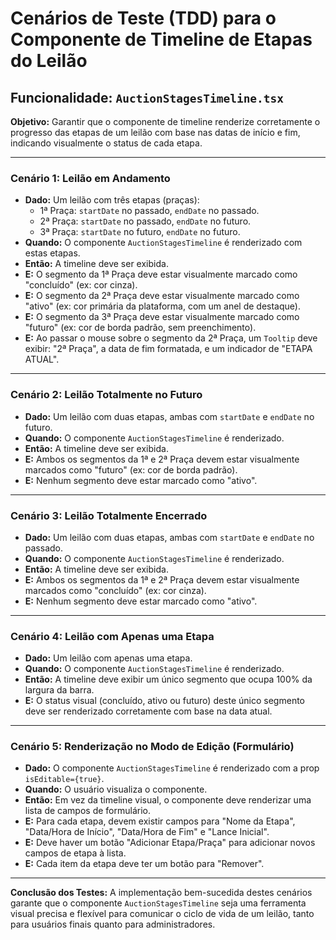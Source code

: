 # Cenários de Teste (TDD) para o Componente de Timeline de Etapas do Leilão

## Funcionalidade: `AuctionStagesTimeline.tsx`

**Objetivo:** Garantir que o componente de timeline renderize corretamente o progresso das etapas de um leilão com base nas datas de início e fim, indicando visualmente o status de cada etapa.

---

### Cenário 1: Leilão em Andamento

*   **Dado:** Um leilão com três etapas (praças):
    *   1ª Praça: `startDate` no passado, `endDate` no passado.
    *   2ª Praça: `startDate` no passado, `endDate` no futuro.
    *   3ª Praça: `startDate` no futuro, `endDate` no futuro.
*   **Quando:** O componente `AuctionStagesTimeline` é renderizado com estas etapas.
*   **Então:** A timeline deve ser exibida.
*   **E:** O segmento da 1ª Praça deve estar visualmente marcado como "concluído" (ex: cor cinza).
*   **E:** O segmento da 2ª Praça deve estar visualmente marcado como "ativo" (ex: cor primária da plataforma, com um anel de destaque).
*   **E:** O segmento da 3ª Praça deve estar visualmente marcado como "futuro" (ex: cor de borda padrão, sem preenchimento).
*   **E:** Ao passar o mouse sobre o segmento da 2ª Praça, um `Tooltip` deve exibir: "2ª Praça", a data de fim formatada, e um indicador de "ETAPA ATUAL".

---

### Cenário 2: Leilão Totalmente no Futuro

*   **Dado:** Um leilão com duas etapas, ambas com `startDate` e `endDate` no futuro.
*   **Quando:** O componente `AuctionStagesTimeline` é renderizado.
*   **Então:** A timeline deve ser exibida.
*   **E:** Ambos os segmentos da 1ª e 2ª Praça devem estar visualmente marcados como "futuro" (ex: cor de borda padrão).
*   **E:** Nenhum segmento deve estar marcado como "ativo".

---

### Cenário 3: Leilão Totalmente Encerrado

*   **Dado:** Um leilão com duas etapas, ambas com `startDate` e `endDate` no passado.
*   **Quando:** O componente `AuctionStagesTimeline` é renderizado.
*   **Então:** A timeline deve ser exibida.
*   **E:** Ambos os segmentos da 1ª e 2ª Praça devem estar visualmente marcados como "concluído" (ex: cor cinza).
*   **E:** Nenhum segmento deve estar marcado como "ativo".

---

### Cenário 4: Leilão com Apenas uma Etapa

*   **Dado:** Um leilão com apenas uma etapa.
*   **Quando:** O componente `AuctionStagesTimeline` é renderizado.
*   **Então:** A timeline deve exibir um único segmento que ocupa 100% da largura da barra.
*   **E:** O status visual (concluído, ativo ou futuro) deste único segmento deve ser renderizado corretamente com base na data atual.

---

### Cenário 5: Renderização no Modo de Edição (Formulário)

*   **Dado:** O componente `AuctionStagesTimeline` é renderizado com a prop `isEditable={true}`.
*   **Quando:** O usuário visualiza o componente.
*   **Então:** Em vez da timeline visual, o componente deve renderizar uma lista de campos de formulário.
*   **E:** Para cada etapa, devem existir campos para "Nome da Etapa", "Data/Hora de Início", "Data/Hora de Fim" e "Lance Inicial".
*   **E:** Deve haver um botão "Adicionar Etapa/Praça" para adicionar novos campos de etapa à lista.
*   **E:** Cada item da etapa deve ter um botão para "Remover".

---

**Conclusão dos Testes:** A implementação bem-sucedida destes cenários garante que o componente `AuctionStagesTimeline` seja uma ferramenta visual precisa e flexível para comunicar o ciclo de vida de um leilão, tanto para usuários finais quanto para administradores.
